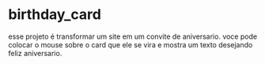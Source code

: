 # birthday_card
esse projeto é transformar um site em um convite de aniversario. voce pode colocar o mouse sobre o card que ele se vira e mostra um texto desejando feliz aniversario.
